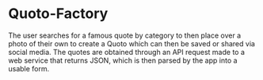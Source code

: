 # Quoto-Factory

The user searches for a famous quote by category to then place over a photo of their own to create a Quoto which can then be saved or shared via social media. The quotes are obtained through an API request made to a web service that returns JSON, which is then parsed by the app into a usable form.
